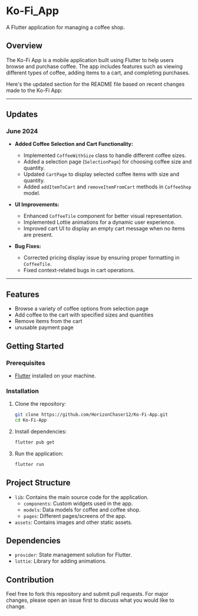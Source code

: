# Ko-Fi_App

A Flutter application for managing a coffee shop.

## Overview

The Ko-Fi App is a mobile application built using Flutter to help users browse and purchase coffee. The app includes features such as viewing different types of coffee, adding items to a cart, and completing purchases.

Here's the updated section for the README file based on recent changes made to the Ko-Fi App:

---

## Updates

### June 2024

- **Added Coffee Selection and Cart Functionality:**
  - Implemented `CoffeeWithSize` class to handle different coffee sizes.
  - Added a selection page (`SelectionPage`) for choosing coffee size and quantity.
  - Updated `CartPage` to display selected coffee items with size and quantity.
  - Added `addItemToCart` and `removeItemFromCart` methods in `CoffeeShop` model.

- **UI Improvements:**
  - Enhanced `CoffeeTile` component for better visual representation.
  - Implemented Lottie animations for a dynamic user experience.
  - Improved cart UI to display an empty cart message when no items are present.

- **Bug Fixes:**
  - Corrected pricing display issue by ensuring proper formatting in `CoffeeTile`.
  - Fixed context-related bugs in cart operations.

---


## Features

- Browse a variety of coffee options from selection page
- Add coffee to the cart with specified sizes and quantities
- Remove items from the cart
- unusable payment page

## Getting Started

### Prerequisites

- [Flutter](https://flutter.dev/docs/get-started/install) installed on your machine.

### Installation

1. Clone the repository:
    ```sh
    git clone https://github.com/HorizonChaser12/Ko-Fi-App.git
    cd Ko-Fi-App
    ```

2. Install dependencies:
    ```sh
    flutter pub get
    ```

3. Run the application:
    ```sh
    flutter run
    ```

## Project Structure

- `lib`: Contains the main source code for the application.
  - `components`: Custom widgets used in the app.
  - `models`: Data models for coffee and coffee shop.
  - `pages`: Different pages/screens of the app.
- `assets`: Contains images and other static assets.

## Dependencies

- `provider`: State management solution for Flutter.
- `lottie`: Library for adding animations.

## Contribution

Feel free to fork this repository and submit pull requests. For major changes, please open an issue first to discuss what you would like to change.
